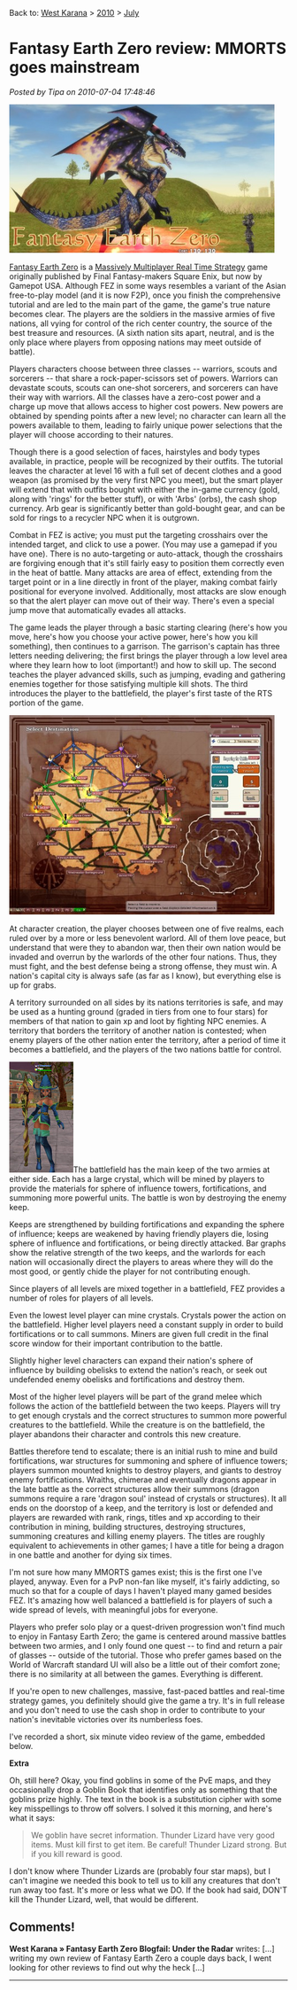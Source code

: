 Back to: [West Karana](/posts/westkarana.md) > [2010](/posts/2010/westkarana.md) > [July](./westkarana.md)
# Fantasy Earth Zero review: MMORTS goes mainstream

*Posted by Tipa on 2010-07-04 17:48:46*

[![](../../../uploads/2010/07/FEzero_Client-2010-07-04-07-53-57-83-480x268.jpg "A Dragon Summons in Fantasy Earth Zero")](../../../uploads/2010/07/FEzero_Client-2010-07-04-07-53-57-83.jpg)

[Fantasy Earth Zero](http://fez.gamepotusa.com/) is a [Massively Multiplayer Real Time Strategy](http://www.massively.com/category/mmorts/) game originally published by Final Fantasy-makers Square Enix, but now by Gamepot USA. Although FEZ in some ways resembles a variant of the Asian free-to-play model (and it is now F2P), once you finish the comprehensive tutorial and are led to the main part of the game, the game's true nature becomes clear. The players are the soldiers in the massive armies of five nations, all vying for control of the rich center country, the source of the best treasure and resources. (A sixth nation sits apart, neutral, and is the only place where players from opposing nations may meet outside of battle).

Players characters choose between three classes -- warriors, scouts and sorcerers -- that share a rock-paper-scissors set of powers. Warriors can devastate scouts, scouts can one-shot sorcerers, and sorcerers can have their way with warriors. All the classes have a zero-cost power and a charge up move that allows access to higher cost powers. New powers are obtained by spending points after a new level; no character can learn all the powers available to them, leading to fairly unique power selections that the player will choose according to their natures.

Though there is a good selection of faces, hairstyles and body types available, in practice, people will be recognized by their outfits. The tutorial leaves the character at level 16 with a full set of decent clothes and a good weapon (as promised by the very first NPC you meet), but the smart player will extend that with outfits bought with either the in-game currency (gold, along with 'rings' for the better stuff), or with 'Arbs' (orbs), the cash shop currency. Arb gear is significantly better than gold-bought gear, and can be sold for rings to a recycler NPC when it is outgrown.

Combat in FEZ is active; you must put the targeting crosshairs over the intended target, and click to use a power. (You may use a gamepad if you have one). There is no auto-targeting or auto-attack, though the crosshairs are forgiving enough that it's still fairly easy to position them correctly even in the heat of battle. Many attacks are area of effect, extending from the target point or in a line directly in front of the player, making combat fairly positional for everyone involved. Additionally, most attacks are slow enough so that the alert player can move out of their way. There's even a special jump move that automatically evades all attacks.

The game leads the player through a basic starting clearing (here's how you move, here's how you choose your active power, here's how you kill something), then continues to a garrison. The garrison's captain has three letters needing delivering; the first brings the player through a low level area where they learn how to loot (important!) and how to skill up. The second teaches the player advanced skills, such as jumping, evading and gathering enemies together for those satisfying multiple kill shots. The third introduces the player to the battlefield, the player's first taste of the RTS portion of the game.

[![](../../../uploads/2010/07/FEzero_Client-2010-07-04-18-00-26-54-480x360.jpg "Contested nation battle map")](../../../uploads/2010/07/FEzero_Client-2010-07-04-18-00-26-54.jpg)

At character creation, the player chooses between one of five realms, each ruled over by a more or less benevolent warlord. All of them love peace, but understand that were they to abandon war, then their own nation would be invaded and overrun by the warlords of the other four nations. Thus, they must fight, and the best defense being a strong offense, they must win. A nation's capital city is always safe (as far as I know), but everything else is up for grabs.

A territory surrounded on all sides by its nations territories is safe, and may be used as a hunting ground (graded in tiers from one to four stars) for members of that nation to gain xp and loot by fighting NPC enemies. A territory that borders the territory of another nation is contested; when enemy players of the other nation enter the territory, after a period of time it becomes a battlefield, and the players of the two nations battle for control.

![](../../../uploads/2010/07/FEzero_Client-2010-07-04-18-56-32-99.jpg "Not all outfits are this revealing.")The battlefield has the main keep of the two armies at either side. Each has a large crystal, which will be mined by players to provide the materials for sphere of influence towers, fortifications, and summoning more powerful units. The battle is won by destroying the enemy keep.

Keeps are strengthened by building fortifications and expanding the sphere of influence; keeps are weakened by having friendly players die, losing sphere of influence and fortifications, or being directly attacked. Bar graphs show the relative strength of the two keeps, and the warlords for each nation will occasionally direct the players to areas where they will do the most good, or gently chide the player for not contributing enough.

Since players of all levels are mixed together in a battlefield, FEZ provides a number of roles for players of all levels.

Even the lowest level player can mine crystals. Crystals power the action on the battlefield. Higher level players need a constant supply in order to build fortifications or to call summons. Miners are given full credit in the final score window for their important contribution to the battle.

Slightly higher level characters can expand their nation's sphere of influence by building obelisks to extend the nation's reach, or seek out undefended enemy obelisks and fortifications and destroy them.

Most of the higher level players will be part of the grand melee which follows the action of the battlefield between the two keeps. Players will try to get enough crystals and the correct structures to summon more powerful creatures to the battlefield. While the creature is on the battlefield, the player abandons their character and controls this new creature.

Battles therefore tend to escalate; there is an initial rush to mine and build fortifications, war structures for summoning and sphere of influence towers; players summon mounted knights to destroy players, and giants to destroy enemy fortifications. Wraiths, chimerae and eventually dragons appear in the late battle as the correct structures allow their summons (dragon summons require a rare 'dragon soul' instead of crystals or structures). It all ends on the doorstop of a keep, and the territory is lost or defended and players are rewarded with rank, rings, titles and xp according to their contribution in mining, building structures, destroying structures, summoning creatures and killing enemy players. The titles are roughly equivalent to achievements in other games; I have a title for being a dragon in one battle and another for dying six times.

I'm not sure how many MMORTS games exist; this is the first one I've played, anyway. Even for a PvP non-fan like myself, it's fairly addicting, so much so that for a couple of days I haven't played many gamed besides FEZ. It's amazing how well balanced a battlefield is for players of such a wide spread of levels, with meaningful jobs for everyone.

Players who prefer solo play or a quest-driven progression won't find much to enjoy in Fantasy Earth Zero; the game is centered around massive battles between two armies, and I only found one quest -- to find and return a pair of glasses -- outside of the tutorial. Those who prefer games based on the World of Warcraft standard UI will also be a little out of their comfort zone; there is no similarity at all between the games. Everything is different.

If you're open to new challenges, massive, fast-paced battles and real-time strategy games, you definitely should give the game a try. It's in full release and you don't need to use the cash shop in order to contribute to your nation's inevitable victories over its numberless foes.

I've recorded a short, six minute video review of the game, embedded below.

**Extra**

Oh, still here? Okay, you find goblins in some of the PvE maps, and they occasionally drop a Goblin Book that identifies only as something that the goblins prize highly. The text in the book is a substitution cipher with some key misspellings to throw off solvers. I solved it this morning, and here's what it says:


> We goblin have secret information. Thunder Lizard have very good items. Must kill first to get item. Be careful! Thunder Lizard strong. But if you kill reward is good.




I don't know where Thunder Lizards are (probably four star maps), but I can't imagine we needed this book to tell us to kill any creatures that don't run away too fast. It's more or less what we DO. If the book had said, DON'T kill the Thunder Lizard, well, that would be different.
## Comments!

**West Karana » Fantasy Earth Zero Blogfail: Under the Radar** writes: [...] writing my own review of Fantasy Earth Zero a couple days back, I went looking for other reviews to find out why the heck [...]

---


